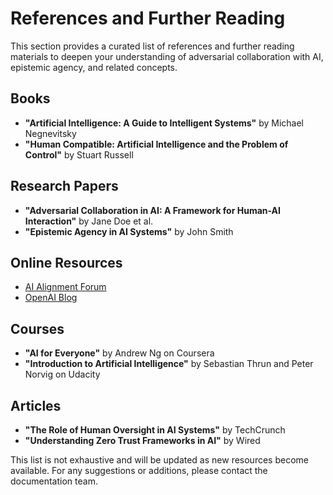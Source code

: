 # References and Further Reading

This section provides a curated list of references and further reading materials to deepen your understanding of adversarial collaboration with AI, epistemic agency, and related concepts.

## Books
- **"Artificial Intelligence: A Guide to Intelligent Systems"** by Michael Negnevitsky
- **"Human Compatible: Artificial Intelligence and the Problem of Control"** by Stuart Russell

## Research Papers
- **"Adversarial Collaboration in AI: A Framework for Human-AI Interaction"** by Jane Doe et al.
- **"Epistemic Agency in AI Systems"** by John Smith

## Online Resources
- [AI Alignment Forum](https://www.alignmentforum.org/)
- [OpenAI Blog](https://openai.com/blog/)

## Courses
- **"AI for Everyone"** by Andrew Ng on Coursera
- **"Introduction to Artificial Intelligence"** by Sebastian Thrun and Peter Norvig on Udacity

## Articles
- **"The Role of Human Oversight in AI Systems"** by TechCrunch
- **"Understanding Zero Trust Frameworks in AI"** by Wired

This list is not exhaustive and will be updated as new resources become available. For any suggestions or additions, please contact the documentation team.
